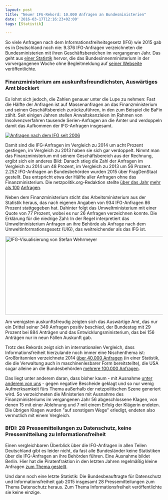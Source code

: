 ```yaml
---
layout: post
title: "Neuer IFG-Rekord: 10.000 Anfragen an Bundesministerien"
date: '2016-03-17T12:16:23+02:00'
tags: [Statistik]

---
```


So viele Anfragen nach dem Informationsfreiheitsgesetz (IFG) wie 2015 gab es in Deutschland noch nie: 9.376 IFG-Anfragen verzeichneten die Bundesministerien mit ihren Geschäftsbereichen im vergangenen Jahr. Das geht aus <a href="https://www.bmi.bund.de/SharedDocs/Downloads/DE/Themen/Gesellschaft-Verfassung/Verwaltungsrecht/IFG_Statistik_2015.pdf;jsessionid=20D83C343A03F2A7F4A93E833E05A061.2_cid373?__blob=publicationFile">einer Statistik</a> hervor, die das Bundesinnenministerium in der vorvergangenen Woche ohne Begleitmeldung auf <a href="https://www.bmi.bund.de/DE/Themen/Moderne-Verwaltung/Open-Government/Informationsfreiheitsgesetz/informationsfreiheitsgesetz_node.html">seiner Webseite</a> veröffentlichte. 

<h3>Finanzministerium am auskunftsfreundlichsten, Auswärtiges Amt blockiert</h3>

Es lohnt sich jedoch, die Zahlen genauer unter die Lupe zu nehmen: Fast die Hälfte der Anfragen ist auf Massenanfragen an das Finanzministerium und seinen Geschäftsbereich zurückzuführen, in den zum Beispiel die BaFin zählt. Seit einigen Jahren stellen Anwaltskanzleien im Rahmen von Insolvenzverfahren tausende Serien-Anfragen an die Ämter und verdoppeln damit das Aufkommen der IFG-Anfragen insgesamt.

<a href="https://netzpolitik.org/wp-upload/ifg_gesamtzahlen.png" rel="attachment wp-att-115884"><img src="https://netzpolitik.org/wp-upload/ifg_gesamtzahlen-1024x582.png" alt="Anfragen nach dem IFG seit 2006"></a>

Damit sind die IFG-Anfragen im Vergleich zu 2014 um acht Prozent gestiegen, im Vergleich zu 2013 haben sie sich gar verdoppelt. Nimmt man das Finanzministerium mit seinem Geschäftsbereich aus der Rechnung, ergibt sich ein anderes Bild: Danach stieg die Zahl der Anfragen im Vergleich zu 2014 um 48 Prozent, im Vergleich zu 2013 um 56 Prozent.
2.252 IFG-Anfragen an Bundesbehörden wurden 2015 über FragDenStaat gestellt. Das entspricht etwa der Hälfte aller Anfragen ohne das Finanzministerium. Die netzpolitik.org-Redaktion stellte <a href="https://fragdenstaat.de/profil/m.beckedahl/">über das Jahr</a> <a href="https://fragdenstaat.de/profil/t.rudl/">mehr</a> <a href="https://fragdenstaat.de/profil/a.meister/">als 100</a> <a href="https://fragdenstaat.de/profil/a.biselli/">Anfragen</a>.

Neben dem Finanzministerium sticht das Arbeitsministerium aus der Statistik heraus, das nach eigenen Angaben von 934 IFG-Anfragen 86 Prozent stattgegeben hat. Dahinter folgt das Umweltministerium mit einer Quote von 77 Prozent, wobei es nur 26 Anfragen verzeichnen konnte. Die Erklärung für die niedrige Zahl: In der Regel interpretiert das Umweltministerium Anfragen an ihre Behörde als Anfrage nach dem Umweltinformationsgesetz (UIG), das weitreichender als das IFG ist.

<a href="https://stefanw.github.io/ifg-vis/#BMAS" rel="attachment wp-att-115886"><img src="https://netzpolitik.org/wp-upload/ifg-statistik-1.jpg" alt="IFG-Visualisierung von Stefan Wehrmeyer" width="750" height="251" class="size-full wp-image-115886" /></a>

Am wenigsten auskunftsfreudig zeigten sich das Auswärtige Amt, das nur ein Drittel seiner 349 Anfragen positiv beschied, der Bundestag mit 29 Prozent bei 884 Anträgen und das Entwicklungsministerium, das bei 156 Anträgen nur in neun Fällen Auskunft gab.

Trotz des Rekords zeigt sich im internationalen Vergleich, dass Informationsfreiheit hierzulande noch immer eine Nischenthema ist: Großbritannien verzeichnete 2014 <a href="https://www.gov.uk/government/collections/government-foi-statistics">über 40.000 Anfragen</a> (in einer Statistik, die die Verwaltung auch in maschinenlesbarer Form bereitstellte), die USA sogar alleine an die Bundesbehörden <a href="http://www.foia.gov/data.html">mehrere 100.000 Anfragen</a>.

Das liegt unter anderem daran, dass bisher kaum - mit Ausnahme <a href="https://netzpolitik.org/2016/verwaltungsgericht-kanzleramt-muss-kabinettsprotokolle-teilweise-herausgeben-wir-klagen-weiter/">unter anderem von uns</a> - gegen negative Bescheide geklagt und so nur wenig Aufmerksamkeit fürs Thema außerhalb der netzpolitischen Szene generiert wird. So verzeichneten die Ministerien mit Ausnahme des Finanzministeriums im vergangenen Jahr 56 abgeschlossene Klagen, von denen 15 mit einer Ablehnung und 7 mit einem Erfolg der Klägerin endeten. Die übrigen Klagen wurden "auf sonstigem Wege" erledigt, endeten also vermutlich mit einem Vergleich.

<h3>BfDI: 28 Pressemitteilungen zu Datenschutz, keine Pressemitteilung zu Informationsfreiheit</h3>

Einen vergleichbaren Überblick über die IFG-Anfragen in allen Teilen Deutschland gibt es leider nicht, da fast alle Bundesländer keine Statistiken über die IFG-Anfragen an ihre Behörden führen. Eine Ausnahme bildet Berlin. Hier hat die Piratenfraktion in den letzten Jahren regelmäßig kleine Anfragen <a href="https://netzpolitik.org/2016/statistik-zu-berliner-verwaltung-2015-fast-700-anfragen-nach-informationsfreiheitsgesetz/">zum Thema gestellt</a>.

Und dann noch eine letzte Statistik: Die Bundesbeauftragte für Datenschutz und Informationsfreiheit gab 2015 insgesamt 28 Pressemitteilungen zum Thema Datenschutz heraus. Zum Thema Informationsfreiheit veröffentlichte sie keine einzige.
